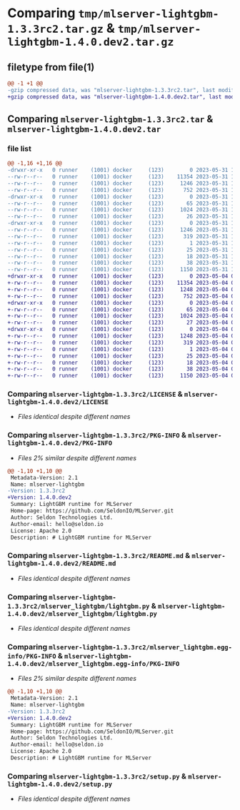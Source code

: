 # Comparing `tmp/mlserver-lightgbm-1.3.3rc2.tar.gz` & `tmp/mlserver-lightgbm-1.4.0.dev2.tar.gz`

## filetype from file(1)

```diff
@@ -1 +1 @@
-gzip compressed data, was "mlserver-lightgbm-1.3.3rc2.tar", last modified: Wed May 31 14:15:20 2023, max compression
+gzip compressed data, was "mlserver-lightgbm-1.4.0.dev2.tar", last modified: Thu May  4 09:30:40 2023, max compression
```

## Comparing `mlserver-lightgbm-1.3.3rc2.tar` & `mlserver-lightgbm-1.4.0.dev2.tar`

### file list

```diff
@@ -1,16 +1,16 @@
-drwxr-xr-x   0 runner    (1001) docker     (123)        0 2023-05-31 14:15:20.334345 mlserver-lightgbm-1.3.3rc2/
--rw-r--r--   0 runner    (1001) docker     (123)    11354 2023-05-31 14:14:42.000000 mlserver-lightgbm-1.3.3rc2/LICENSE
--rw-r--r--   0 runner    (1001) docker     (123)     1246 2023-05-31 14:15:20.334345 mlserver-lightgbm-1.3.3rc2/PKG-INFO
--rw-r--r--   0 runner    (1001) docker     (123)      752 2023-05-31 14:14:42.000000 mlserver-lightgbm-1.3.3rc2/README.md
-drwxr-xr-x   0 runner    (1001) docker     (123)        0 2023-05-31 14:15:20.334345 mlserver-lightgbm-1.3.3rc2/mlserver_lightgbm/
--rw-r--r--   0 runner    (1001) docker     (123)       65 2023-05-31 14:14:42.000000 mlserver-lightgbm-1.3.3rc2/mlserver_lightgbm/__init__.py
--rw-r--r--   0 runner    (1001) docker     (123)     1024 2023-05-31 14:14:42.000000 mlserver-lightgbm-1.3.3rc2/mlserver_lightgbm/lightgbm.py
--rw-r--r--   0 runner    (1001) docker     (123)       26 2023-05-31 14:14:42.000000 mlserver-lightgbm-1.3.3rc2/mlserver_lightgbm/version.py
-drwxr-xr-x   0 runner    (1001) docker     (123)        0 2023-05-31 14:15:20.334345 mlserver-lightgbm-1.3.3rc2/mlserver_lightgbm.egg-info/
--rw-r--r--   0 runner    (1001) docker     (123)     1246 2023-05-31 14:15:20.000000 mlserver-lightgbm-1.3.3rc2/mlserver_lightgbm.egg-info/PKG-INFO
--rw-r--r--   0 runner    (1001) docker     (123)      319 2023-05-31 14:15:20.000000 mlserver-lightgbm-1.3.3rc2/mlserver_lightgbm.egg-info/SOURCES.txt
--rw-r--r--   0 runner    (1001) docker     (123)        1 2023-05-31 14:15:20.000000 mlserver-lightgbm-1.3.3rc2/mlserver_lightgbm.egg-info/dependency_links.txt
--rw-r--r--   0 runner    (1001) docker     (123)       25 2023-05-31 14:15:20.000000 mlserver-lightgbm-1.3.3rc2/mlserver_lightgbm.egg-info/requires.txt
--rw-r--r--   0 runner    (1001) docker     (123)       18 2023-05-31 14:15:20.000000 mlserver-lightgbm-1.3.3rc2/mlserver_lightgbm.egg-info/top_level.txt
--rw-r--r--   0 runner    (1001) docker     (123)       38 2023-05-31 14:15:20.334345 mlserver-lightgbm-1.3.3rc2/setup.cfg
--rw-r--r--   0 runner    (1001) docker     (123)     1150 2023-05-31 14:14:42.000000 mlserver-lightgbm-1.3.3rc2/setup.py
+drwxr-xr-x   0 runner    (1001) docker     (123)        0 2023-05-04 09:30:40.245904 mlserver-lightgbm-1.4.0.dev2/
+-rw-r--r--   0 runner    (1001) docker     (123)    11354 2023-05-04 09:30:00.000000 mlserver-lightgbm-1.4.0.dev2/LICENSE
+-rw-r--r--   0 runner    (1001) docker     (123)     1248 2023-05-04 09:30:40.245904 mlserver-lightgbm-1.4.0.dev2/PKG-INFO
+-rw-r--r--   0 runner    (1001) docker     (123)      752 2023-05-04 09:30:00.000000 mlserver-lightgbm-1.4.0.dev2/README.md
+drwxr-xr-x   0 runner    (1001) docker     (123)        0 2023-05-04 09:30:40.241904 mlserver-lightgbm-1.4.0.dev2/mlserver_lightgbm/
+-rw-r--r--   0 runner    (1001) docker     (123)       65 2023-05-04 09:30:00.000000 mlserver-lightgbm-1.4.0.dev2/mlserver_lightgbm/__init__.py
+-rw-r--r--   0 runner    (1001) docker     (123)     1024 2023-05-04 09:30:00.000000 mlserver-lightgbm-1.4.0.dev2/mlserver_lightgbm/lightgbm.py
+-rw-r--r--   0 runner    (1001) docker     (123)       27 2023-05-04 09:30:00.000000 mlserver-lightgbm-1.4.0.dev2/mlserver_lightgbm/version.py
+drwxr-xr-x   0 runner    (1001) docker     (123)        0 2023-05-04 09:30:40.245904 mlserver-lightgbm-1.4.0.dev2/mlserver_lightgbm.egg-info/
+-rw-r--r--   0 runner    (1001) docker     (123)     1248 2023-05-04 09:30:40.000000 mlserver-lightgbm-1.4.0.dev2/mlserver_lightgbm.egg-info/PKG-INFO
+-rw-r--r--   0 runner    (1001) docker     (123)      319 2023-05-04 09:30:40.000000 mlserver-lightgbm-1.4.0.dev2/mlserver_lightgbm.egg-info/SOURCES.txt
+-rw-r--r--   0 runner    (1001) docker     (123)        1 2023-05-04 09:30:40.000000 mlserver-lightgbm-1.4.0.dev2/mlserver_lightgbm.egg-info/dependency_links.txt
+-rw-r--r--   0 runner    (1001) docker     (123)       25 2023-05-04 09:30:40.000000 mlserver-lightgbm-1.4.0.dev2/mlserver_lightgbm.egg-info/requires.txt
+-rw-r--r--   0 runner    (1001) docker     (123)       18 2023-05-04 09:30:40.000000 mlserver-lightgbm-1.4.0.dev2/mlserver_lightgbm.egg-info/top_level.txt
+-rw-r--r--   0 runner    (1001) docker     (123)       38 2023-05-04 09:30:40.245904 mlserver-lightgbm-1.4.0.dev2/setup.cfg
+-rw-r--r--   0 runner    (1001) docker     (123)     1150 2023-05-04 09:30:00.000000 mlserver-lightgbm-1.4.0.dev2/setup.py
```

### Comparing `mlserver-lightgbm-1.3.3rc2/LICENSE` & `mlserver-lightgbm-1.4.0.dev2/LICENSE`

 * *Files identical despite different names*

### Comparing `mlserver-lightgbm-1.3.3rc2/PKG-INFO` & `mlserver-lightgbm-1.4.0.dev2/PKG-INFO`

 * *Files 2% similar despite different names*

```diff
@@ -1,10 +1,10 @@
 Metadata-Version: 2.1
 Name: mlserver-lightgbm
-Version: 1.3.3rc2
+Version: 1.4.0.dev2
 Summary: LightGBM runtime for MLServer
 Home-page: https://github.com/SeldonIO/MLServer.git
 Author: Seldon Technologies Ltd.
 Author-email: hello@seldon.io
 License: Apache 2.0
 Description: # LightGBM runtime for MLServer
```

### Comparing `mlserver-lightgbm-1.3.3rc2/README.md` & `mlserver-lightgbm-1.4.0.dev2/README.md`

 * *Files identical despite different names*

### Comparing `mlserver-lightgbm-1.3.3rc2/mlserver_lightgbm/lightgbm.py` & `mlserver-lightgbm-1.4.0.dev2/mlserver_lightgbm/lightgbm.py`

 * *Files identical despite different names*

### Comparing `mlserver-lightgbm-1.3.3rc2/mlserver_lightgbm.egg-info/PKG-INFO` & `mlserver-lightgbm-1.4.0.dev2/mlserver_lightgbm.egg-info/PKG-INFO`

 * *Files 2% similar despite different names*

```diff
@@ -1,10 +1,10 @@
 Metadata-Version: 2.1
 Name: mlserver-lightgbm
-Version: 1.3.3rc2
+Version: 1.4.0.dev2
 Summary: LightGBM runtime for MLServer
 Home-page: https://github.com/SeldonIO/MLServer.git
 Author: Seldon Technologies Ltd.
 Author-email: hello@seldon.io
 License: Apache 2.0
 Description: # LightGBM runtime for MLServer
```

### Comparing `mlserver-lightgbm-1.3.3rc2/setup.py` & `mlserver-lightgbm-1.4.0.dev2/setup.py`

 * *Files identical despite different names*

